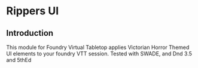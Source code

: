 # Rippers UI 

## Introduction

This module for Foundry Virtual Tabletop applies Victorian Horror Themed UI elements to your foundry VTT session. Tested with SWADE, and Dnd 3.5 and 5thEd


